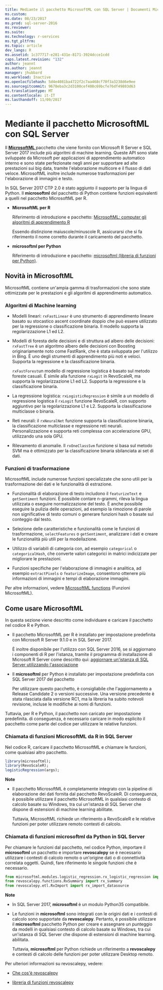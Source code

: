 ```yaml
---
title: Mediante il pacchetto MicrosoftML con SQL Server | Documenti Microsoft
ms.custom: 
ms.date: 08/23/2017
ms.prod: sql-server-2016
ms.reviewer: 
ms.suite: 
ms.technology: r-services
ms.tgt_pltfrm: 
ms.topic: article
dev_langs: R
ms.assetid: 1c377717-e281-431e-8171-3924dcce1cdd
caps.latest.revision: "132"
author: jeannt
ms.author: jeannt
manager: jhubbard
ms.workload: Inactive
ms.openlocfilehash: 5d4e4081ba4722f2c7aa468cf70f3a3238d6e9ee
ms.sourcegitcommit: 9678eba3c2d3100cef408c69bcfe76df49803d63
ms.translationtype: MT
ms.contentlocale: it-IT
ms.lasthandoff: 11/09/2017
---
```

# <a name="using-the-microsoftml-package-with-sql-server"></a>Mediante il pacchetto MicrosoftML con SQL Server

Il [ **MicrosoftML** ](https://msdn.microsoft.com/microsoft-r/microsoftml-introduction) pacchetto che viene fornito con Microsoft R Server e SQL Server 2017 include più algoritmi di machine learning. Queste API sono state sviluppate da Microsoft per applicazioni di apprendimento automatico interno e sono state perfezionate negli anni per supportare ad alte prestazioni sui big data, tramite l'elaborazione multicore e il flusso di dati veloce. MicrosoftML inoltre include numerose trasformazioni per l'elaborazione di immagini e testo.

In SQL Server 2017 CTP 2.0 è stato aggiunto il supporto per la lingua di Python. Il **microsoftml** del pacchetto di Python contiene funzioni equivalenti a quelli nel pacchetto MicrosoftML per R. 

+ **MicrosoftML per R**

    Riferimento di introduzione e pacchetto: [MicrosoftML: computer gli algoritmi di apprendimento R](https://docs.microsoft.com/en-us/r-server/r-reference/microsoftml/microsoftml-package)

    Essendo distinzione maiuscole/minuscole R, assicurarsi che si fa riferimento il nome corretto durante il caricamento del pacchetto.

+ **microsoftml per Python**

    Riferimento di introduzione e pacchetto: [microsoftml (libreria di funzioni per Python)](https://docs.microsoft.com/r-server/python-reference/microsoftml/microsoftml-package). 

## <a name="whats-in-microsoftml"></a>Novità in MicrosoftML

MicrosoftML contiene un'ampia gamma di trasformazioni che sono state ottimizzate per le prestazioni e gli algoritmi di apprendimento automatico.

### <a name="machine-learning-algorithms"></a>Algoritmi di Machine learning

-  Modelli lineari: `rxFastLinear` è uno strumento di apprendimento lineare basato su stocastico ascent coordinate doppio che può essere utilizzato per la regressione o classificazione binaria. Il modello supporta la regolarizzazione L1 ed L2.

- Modelli di foresta delle decisioni e di struttura ad albero delle decisioni: `rxFastTree` è un algoritmo albero delle decisioni con Boosting originariamente noto come FastRank, che è stata sviluppata per l'utilizzo in Bing. È uno degli strumenti di apprendimento più noti e veloci. Supporta la regressione e la classificazione binaria.

  `rxFastForest`un modello di regressione logistica è basato sul metodo foreste casuali. È simile alla funzione `rxLogit` in RevoScaleR, ma supporta la regolarizzazione L1 ed L2. Supporta la regressione e la classificazione binaria.

- La regressione logistica: `rxLogisticRegression` è simile a un modello di regressione logistica il `rxLogit` funzione RevoScaleR, con supporto aggiuntivo per la regolarizzazione L1 e L2. Supporta la classificazione multiclasse o binaria.

- Reti neurali: il `rxNeuralNet` funzione supporta la classificazione binaria, la classificazione multiclasse e regressione reti neurali. Personalizzazione e supporta reti complessa con accelerazione GPU, utilizzando una sola GPU.

- Rilevamento di anomalie.  Il `rxOneClassSvm` funzione si basa sul metodo SVM ma è ottimizzato per la classificazione binaria sbilanciata ai set di dati.

### <a name="transformation-functions"></a>Funzioni di trasformazione

MicrosoftML include numerose funzioni specializzate che sono utili per la trasformazione dei dati e le funzionalità di estrazione.

- Funzionalità di elaborazione di testo includono il `featurizeText` e `getSentiment` funzioni. È possibile contare n-grammi, rileva la lingua utilizzata o eseguire normalizzazione del testo. È anche possibile eseguire la pulizia delle operazioni, ad esempio la rimozione di parole non significative di testo comuni o generare funzioni hash o basate sul conteggio dal testo.

- Selezione delle caratteristiche e funzionalità come le funzioni di trasformazione, `selectFeatures` o `getSentiment`, analizzare i dati e creare le funzionalità più utili per la modellazione.

- Utilizzo di variabili di categoria con, ad esempio `categorical` o `categoricalHash`, che converte valori categorici in matrici indicizzate per migliorare le prestazioni.

- Funzioni specifiche per l'elaborazione di immagini e analitica, ad esempio `extractPixels` o `featurizeImage`, consentono ottenere più informazioni di immagini e tempi di elaborazione immagini.

Per altre informazioni, vedere [MicrosoftML functions](https://msdn.microsoft.com/microsoft-r/microsoftml/microsoftml) (Funzioni MicrosoftML).

## <a name="how-to-use-microsoftml"></a>Come usare MicrosoftML

In questa sezione viene descritto come individuare e caricare il pacchetto nel codice R e Python.

+ Il pacchetto MicrosoftML per R è installato per impostazione predefinita con Microsoft R Server 9.1.0 e in SQL Server 2017.

    È inoltre disponibile per l'utilizzo con SQL Server 2016, se si aggiornano i componenti di R per l'istanza, tramite il programma di installazione di Microsoft R Server come descritto qui: [aggiornare un'istanza di SQL Server utilizzando l'associazione](r/use-sqlbindr-exe-to-upgrade-an-instance-of-sql-server.md)

+ Il **microsoftml** per Python è installato per impostazione predefinita con SQL Server 2017 del pacchetto 

   Per utilizzare questo pacchetto, è consigliabile che l'aggiornamento a Release Candidate 2 o versioni successive. Una versione precedente è stata rilasciata dalla versione RC1, ma la libreria ha subito notevoli revisione, incluse le modifiche ai nomi di funzioni. 

Tuttavia, per R e Python, il pacchetto non caricato per impostazione predefinita. di conseguenza, è necessario caricare in modo esplicito il pacchetto come parte del codice per utilizzare le relative funzioni.

### <a name="calling-microsoftml-functions-from-r-in-sql-server"></a>Chiamata di funzioni MicrosoftML da R in SQL Server

Nel codice R, caricare il pacchetto MicrosoftML e chiamare le funzioni, come qualsiasi altro pacchetto.

```R
library(microsoftml);
library(RevoScaleR);
logisticRegression(args);
```

**Note**

+ Il pacchetto MicrosoftML è completamente integrato con la pipeline di elaborazione dei dati fornita dal pacchetto RevoScaleR. Di conseguenza, è possibile utilizzare il pacchetto MicrosoftML in qualsiasi contesto di calcolo basate su Windows, tra cui un'istanza di SQL Server che dispone di estensioni di machine learning abilitate.

    Tuttavia, MicrosoftML richiede un riferimento a RevoScaleR e le relative funzioni per poter utilizzare remoto contesti di calcolo.

### <a name="calling-microsoftml-functions-from-python-in-sql-server"></a>Chiamata di funzioni microsoftml da Python in SQL Server

Per chiamare le funzioni dal pacchetto, nel codice Python, importare il **microsoftml** un pacchetto e importare **revoscalepy** se è necessario utilizzare i contesti di calcolo remoto o un'origine dati o di connettività correlata oggetti. Quindi, fare riferimento le singole funzioni che è necessario.

```Python
from microsoftml.modules.logistic_regression.rx_logistic_regression import rx_logistic_regression
from revoscalepy.functions.RxSummary import rx_summary
from revoscalepy.etl.RxImport import rx_import_datasource
```

**Note**

+ In SQL Server 2017, **microsoftml** è un modulo Python35 compatibile. 

+ Le funzioni in **microsoftml** sono integrati con le origini dati e i contesti di calcolo sono supportate da **revoscalepy**. Pertanto, è possibile utilizzare il **microsoftml** pacchetto Python per creare e assegnare un punteggio da modelli in qualsiasi contesto di calcolo basate su Windows, tra cui un'istanza di SQL Server che dispone di estensioni di machine learning. abilitata.

    Tuttavia, **microsoftml** per Python richiede un riferimento a **revoscalepy** e contesti di calcolo delle funzioni per poter utilizzare Desktop remoto.

Per ulteriori informazioni su revoscalepy, vedere:

+ [Che cos'è revoscalepy](python/what-is-revoscalepy.md)

+ [libreria di funzioni revoscalepy](https://docs.microsoft.com/en-us/r-server/python-reference/revoscalepy/revoscalepy-package) 
